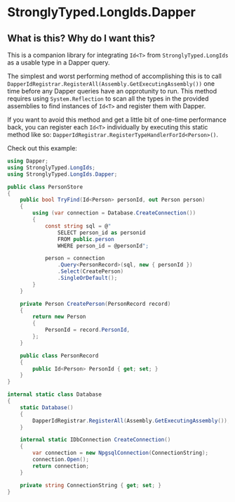 # StronglyTyped.LongIds.Dapper

## What is this? Why do I want this?

This is a companion library for integrating ```Id<T>``` from ```StronglyTyped.LongIds``` as a usable type in a Dapper query.

The simplest and worst performing method of accomplishing this is to call ```DapperIdRegistrar.RegisterAll(Assembly.GetExecutingAssembly())``` one time before any Dapper queries have an opprotunity to run. This method requires using ```System.Reflection``` to scan all the types in the provided assemblies to find instances of ```Id<T>``` and register them with Dapper.

If you want to avoid this method and get a little bit of one-time performance back, you can register each ```Id<T>``` individually by executing this static method like so: ```DapperIdRegistrar.RegisterTypeHandlerForId<Person>()```.

Check out this example:

```csharp
using Dapper;
using StronglyTyped.LongIds;
using StronglyTyped.LongIds.Dapper;

public class PersonStore
{
	public bool TryFind(Id<Person> personId, out Person person)
	{
		using (var connection = Database.CreateConnection())
		{
			const string sql = @"
				SELECT person_id as personid
				FROM public.person
				WHERE person_id = @personId";

			person = connection
				.Query<PersonRecord>(sql, new { personId })
				.Select(CreatePerson)
				.SingleOrDefault();
		}
	}

	private Person CreatePerson(PersonRecord record)
	{
		return new Person
		{
			PersonId = record.PersonId,
		};
	}

	public class PersonRecord
	{
		public Id<Person> PersonId { get; set; }
	}
}

internal static class Database
{
	static Database()
	{
		DapperIdRegistrar.RegisterAll(Assembly.GetExecutingAssembly());
	}

	internal static IDbConnection CreateConnection()
	{
		var connection = new NpgsqlConnection(ConnectionString);
		connection.Open();
		return connection;
	}

	private string ConnectionString { get; set; }
}
```